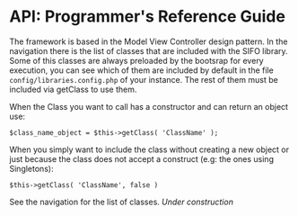 API: Programmer's Reference Guide
=================================
The framework is based in the Model View Controller design pattern. In the navigation there is the list of classes that are included with the SIFO library. Some of this classes are always preloaded by the bootsrap for every execution, you can see which of them are included by default in the file `config/libraries.config.php` of your instance. The rest of them must be included via getClass to use them.

When the Class you want to call has a constructor and can return an object use:

	$class_name_object = $this->getClass( 'ClassName' );
	
When you simply want to include the class without creating a new object or just because the class does not accept a construct (e.g: the ones using Singletons):

	$this->getClass( 'ClassName', false )

See the navigation for the list of classes. *Under construction*